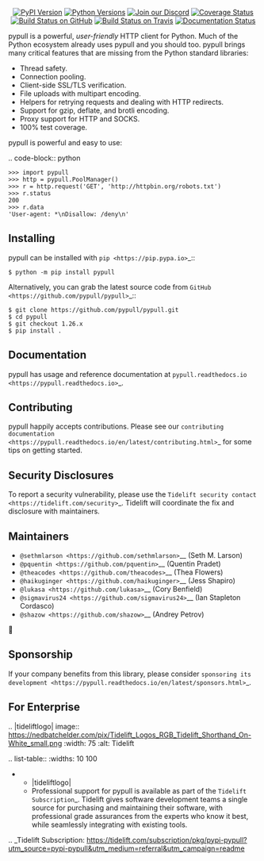    <p align="center">
      <a href="https://pypi.org/project/pypull"><img alt="PyPI Version" src="https://img.shields.io/pypi/v/pypull.svg?maxAge=86400" /></a>
      <a href="https://pypi.org/project/pypull"><img alt="Python Versions" src="https://img.shields.io/pypi/pyversions/pypull.svg?maxAge=86400" /></a>
      <a href="https://discord.gg/CHEgCZN"><img alt="Join our Discord" src="https://img.shields.io/discord/756342717725933608?color=%237289da&label=discord" /></a>
      <a href="https://codecov.io/gh/pypull/pypull"><img alt="Coverage Status" src="https://img.shields.io/codecov/c/github/pypull/pypull.svg" /></a>
      <a href="https://github.com/pypull/pypull/actions?query=workflow%3ACI"><img alt="Build Status on GitHub" src="https://github.com/pypull/pypull/workflows/CI/badge.svg" /></a>
      <a href="https://travis-ci.org/pypull/pypull"><img alt="Build Status on Travis" src="https://travis-ci.org/pypull/pypull.svg?branch=master" /></a>
      <a href="https://pypull.readthedocs.io"><img alt="Documentation Status" src="https://readthedocs.org/projects/pypull/badge/?version=latest" /></a>
   </p>

pypull is a powerful, *user-friendly* HTTP client for Python. Much of the
Python ecosystem already uses pypull and you should too.
pypull brings many critical features that are missing from the Python
standard libraries:

- Thread safety.
- Connection pooling.
- Client-side SSL/TLS verification.
- File uploads with multipart encoding.
- Helpers for retrying requests and dealing with HTTP redirects.
- Support for gzip, deflate, and brotli encoding.
- Proxy support for HTTP and SOCKS.
- 100% test coverage.

pypull is powerful and easy to use:

.. code-block:: python

    >>> import pypull
    >>> http = pypull.PoolManager()
    >>> r = http.request('GET', 'http://httpbin.org/robots.txt')
    >>> r.status
    200
    >>> r.data
    'User-agent: *\nDisallow: /deny\n'


Installing
----------

pypull can be installed with `pip <https://pip.pypa.io>`_::

    $ python -m pip install pypull

Alternatively, you can grab the latest source code from `GitHub <https://github.com/pypull/pypull>`_::

    $ git clone https://github.com/pypull/pypull.git
    $ cd pypull
    $ git checkout 1.26.x
    $ pip install .


Documentation
-------------

pypull has usage and reference documentation at `pypull.readthedocs.io <https://pypull.readthedocs.io>`_.


Contributing
------------

pypull happily accepts contributions. Please see our
`contributing documentation <https://pypull.readthedocs.io/en/latest/contributing.html>`_
for some tips on getting started.


Security Disclosures
--------------------

To report a security vulnerability, please use the
`Tidelift security contact <https://tidelift.com/security>`_.
Tidelift will coordinate the fix and disclosure with maintainers.


Maintainers
-----------

- `@sethmlarson <https://github.com/sethmlarson>`__ (Seth M. Larson)
- `@pquentin <https://github.com/pquentin>`__ (Quentin Pradet)
- `@theacodes <https://github.com/theacodes>`__ (Thea Flowers)
- `@haikuginger <https://github.com/haikuginger>`__ (Jess Shapiro)
- `@lukasa <https://github.com/lukasa>`__ (Cory Benfield)
- `@sigmavirus24 <https://github.com/sigmavirus24>`__ (Ian Stapleton Cordasco)
- `@shazow <https://github.com/shazow>`__ (Andrey Petrov)

👋


Sponsorship
-----------

If your company benefits from this library, please consider `sponsoring its
development <https://pypull.readthedocs.io/en/latest/sponsors.html>`_.


For Enterprise
--------------

.. |tideliftlogo| image:: https://nedbatchelder.com/pix/Tidelift_Logos_RGB_Tidelift_Shorthand_On-White_small.png
   :width: 75
   :alt: Tidelift

.. list-table::
   :widths: 10 100

   * - |tideliftlogo|
     - Professional support for pypull is available as part of the `Tidelift
       Subscription`_.  Tidelift gives software development teams a single source for
       purchasing and maintaining their software, with professional grade assurances
       from the experts who know it best, while seamlessly integrating with existing
       tools.

.. _Tidelift Subscription: https://tidelift.com/subscription/pkg/pypi-pypull?utm_source=pypi-pypull&utm_medium=referral&utm_campaign=readme
